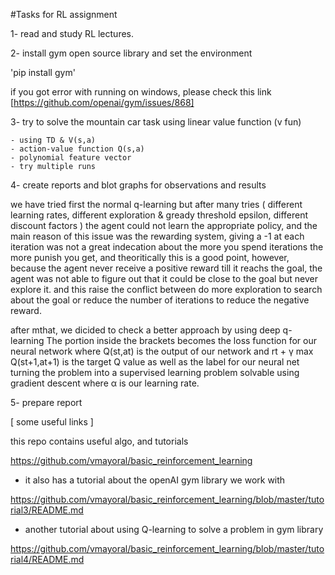 #Tasks for RL assignment

1- read and study RL lectures.

2- install gym open source library and set the environment 

'pip install gym'

if you got error with running on windows, please check this link [https://github.com/openai/gym/issues/868]

3- try to solve the mountain car task using linear value function (v fun)

	- using TD & V(s,a)
	- action-value function Q(s,a)
	- polynomial feature vector
	- try multiple runs 

4- create reports and blot graphs for observations and results

we have tried first the normal q-learning but after many tries ( different learning rates, different exploration & gready threshold epsilon, different discount factors ) the agent could not learn the appropriate policy, and the main reason of this issue was the rewarding system, giving a -1 at each iteration was not a great indecation about the more you spend iterations the more punish you get, and theoritically this is a good point, however, because the agent never receive a positive reward till it reachs the goal, the agent was not able to figure out that it could be close to the goal but never explore it.
and this raise the conflict between do more exploration to search about the goal or reduce the number of iterations to reduce the negative reward.

after mthat, we dicided to check a better approach by using deep q-learning
The portion inside the brackets becomes the loss function for our neural network where Q(st,at) is the output of our network and rt + γ max Q(st+1,at+1) is the target Q value as well as the label for our neural net turning the problem into a supervised learning problem solvable using gradient descent where α is our learning rate.

5- prepare report



 [ some useful links ]

this repo contains useful algo, and tutorials

 https://github.com/vmayoral/basic_reinforcement_learning

- it also has a tutorial about the openAI gym library we work with

https://github.com/vmayoral/basic_reinforcement_learning/blob/master/tutorial3/README.md

- another tutorial about using Q-learning to solve a problem in gym library 

https://github.com/vmayoral/basic_reinforcement_learning/blob/master/tutorial4/README.md
